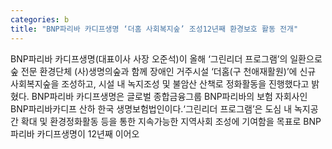 ```yaml
---
categories: b
title: "BNP파리바 카디프생명 ‘더홈 사회복지숲’ 조성12년째 환경보호 활동 전개"
---
```

BNP파리바 카디프생명(대표이사 사장 오준석)이 올해 ‘그린리더 프로그램’의 일환으로 숲 전문 환경단체 (사)생명의숲과 함께 장애인 거주시설 ‘더홈(구 천애재활원)’에 신규 사회복지숲을 조성하고, 시설 내 녹지조성 및 불암산 산책로 정화활동을 진행했다고 밝혔다. BNP파리바 카디프생명은 글로벌 종합금융그룹 BNP파리바의 보험 자회사인 BNP파리바카디프 산하 한국 생명보험법인이다.‘그린리더 프로그램’은 도심 내 녹지공간 확대 및 환경정화활동 등을 통한 지속가능한 지역사회 조성에 기여함을 목표로 BNP파리바 카디프생명이 12년째 이어오